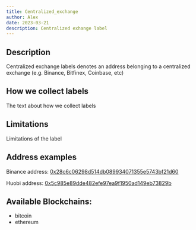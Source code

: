 ```yaml
---
title: Centralized_exchange
author: Alex
date: 2023-03-21
description: Centralized exhange label
---
```


## Description

Centralized exchange labels denotes an address belonging to a centralized exchange (e.g. Binance, Bitfinex, Coinbase, etc)

## How we collect labels

The text about how we collect labels

## Limitations

Limitations of the label

## Address examples

Binance address: [0x28c6c06298d514db089934071355e5743bf21d60](https://etherscan.io/address/0x28c6c06298d514db089934071355e5743bf21d60)

Huobi address: [0x5c985e89dde482efe97ea9f1950ad149eb73829b](https://etherscan.io/address/0x5c985e89dde482efe97ea9f1950ad149eb73829b)

## Available Blockchains:

* bitcoin
* ethereum
